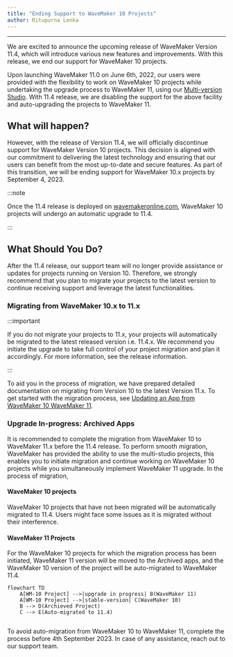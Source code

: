 ```yaml
---
title: "Ending Support to WaveMaker 10 Projects"
author: Ritupurna Lenka
---
```

---

We are excited to announce the upcoming release of WaveMaker Version 11.4, which will introduce various new features and improvements. With this release, we end our support for WaveMaker 10 projects. 

Upon launching WaveMaker 11.0 on June 6th, 2022, our users were provided with the flexibility to work on WaveMaker 10 projects while undertaking the upgrade process to WaveMaker 11, using our [Multi-version Studio](https://docs.wavemaker.com/learn/app-development/wavemaker-overview/faqs-11/#what-is-multi-version-studio). With 11.4 release, we are disabling the support for the above facility and auto-upgrading the projects to WaveMaker 11. 

<!-- truncate -->

## What will happen?

However, with the release of Version 11.4, we will officially discontinue support for WaveMaker Version 10 projects. This decision is aligned with our commitment to delivering the latest technology and ensuring that our users can benefit from the most up-to-date and secure features. As part of this transition, we will be ending support for WaveMaker 10.x projects by September 4, 2023.

:::note

Once the 11.4 release is deployed on [wavemakeronline.com](https://www.wavemakeronline.com/studio/#/projects), WaveMaker 10 projects will undergo an automatic upgrade to 11.4.

:::

## What Should You Do?

After the 11.4 release, our support team will no longer provide assistance or updates for projects running on Version 10. Therefore, we strongly recommend that you plan to migrate your projects to the latest version to continue receiving support and leverage the latest functionalities.

### Migrating from WaveMaker 10.x to 11.x

:::important

If you do not migrate your projects to 11.x, your projects will automatically be migrated to the latest released version i.e. 11.4.x. We recommend you initiate the upgrade to take full control of your project migration and plan it accordingly. For more information, see the release information.

:::

To aid you in the process of migration, we have prepared detailed documentation on migrating from Version 10 to the latest Version 11.x. To get started with the migration process, see [Updating an App from WaveMaker 10 WaveMaker 11](https://docs.wavemaker.com/learn/how-tos/upgrade-guide-wavemaker-10-to-11).

### Upgrade In-progress: Archived Apps

It is recommended to complete the migration from WaveMaker 10 to WaveMaker 11.x before the 11.4 release. To perform smooth migration, WaveMaker has provided the ability to use the multi-studio projects, this enables you to initiate migration and continue working on WaveMaker 10 projects while you simultaneously implement WaveMaker 11 upgrade. In the process of migration,

#### WaveMaker 10 projects 
  
WaveMaker 10 projects that have not been migrated will be automatically migrated to 11.4. Users might face some issues as it is migrated without their interference. 

#### WaveMaker 11 Projects

For the WaveMaker 10 projects for which the migration process has been initiated, WaveMaker 11 version will be moved to the Archived apps, and the WaveMaker 10 version of the project will be auto-migrated to WaveMaker 11.4.


```mermaid
flowchart TD
    A[WM-10 Project] -->|upgrade in progress| B(WaveMaker 11)
    A[WM-10 Project] -->|stable-version| C(WaveMaker 10)
    B --> D(Archieved Project)
    C --> E(Auto-migrated to 11.4)
    
```

To avoid auto-migration from WaveMaker 10 to WaveMaker 11, complete the process before 4th September 2023. In case of any assistance, reach out to our support team.







